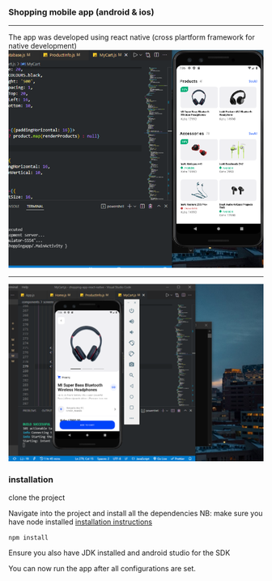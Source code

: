 ### Shopping mobile app (android & ios)

---

The app was developed using react native (cross plartform framework for native development)
![img1](./img1.png)

---

![img2](./img2.png)

### installation

clone the project

Navigate into the project and install all the dependencies
NB: make sure you have node installed [installation instructions](https://nodejs.dev/learn/how-to-install-nodejs)

```bash
npm install
```

Ensure you also have JDK installed and android studio for the SDK

You can now run the app after all configurations are set.
